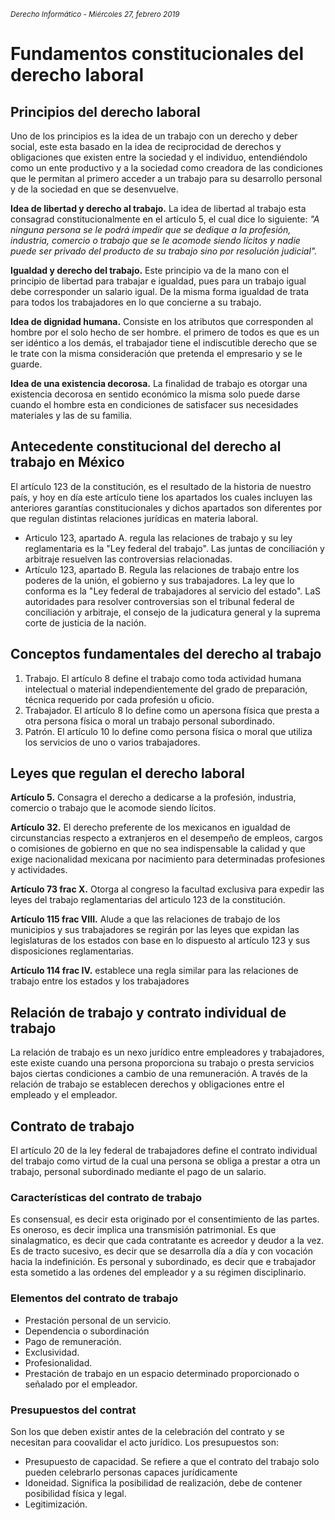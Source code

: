 <small>*Derecho Informático - Miércoles 27, febrero 2019*</small>

# Fundamentos constitucionales del derecho laboral

## Principios del derecho laboral

Uno de los principios es la idea de un trabajo con un derecho y deber social, este esta basado en la idea de reciprocidad de derechos y obligaciones que existen entre la sociedad y el individuo, entendiéndolo como un ente productivo y a la sociedad como creadora de las condiciones que le permitan al primero acceder a un trabajo para su desarrollo personal y de la sociedad en que se desenvuelve.

**Idea de libertad y derecho al trabajo.** La idea de libertad al trabajo esta consagrad constitucionalmente en el artículo 5, el cual dice lo siguiente:  *"A ninguna persona se le podrá impedir que se dedique a la profesión, industria, comercio o trabajo que se le acomode siendo lícitos y nadie puede ser privado del producto de su trabajo sino por resolución judicial".*

**Igualdad y derecho del trabajo.** Este principio va de la mano con el principio de libertad para trabajar e igualdad, pues para un trabajo igual debe corresponder un salario igual. De la misma forma igualdad de trata para todos los trabajadores en lo que concierne a su trabajo.

**Idea de dignidad humana.** Consiste en los atributos que corresponden al hombre por el solo hecho de ser hombre. el primero de todos es que es un ser idéntico a  los demás, el trabajador tiene el indiscutible derecho que se le trate con la misma consideración que pretenda el empresario y se le guarde. 

**Idea de una existencia decorosa.** La finalidad de trabajo es otorgar una existencia decorosa en sentido económico la misma solo puede darse cuando el hombre esta en condiciones de satisfacer sus necesidades materiales y las de su familia. 

## Antecedente constitucional del derecho al trabajo en México

El artículo 123 de la constitución, es el resultado de la historia de nuestro país, y hoy en día este artículo tiene los apartados los cuales incluyen las anteriores garantías constitucionales y dichos apartados son diferentes por que regulan distintas relaciones jurídicas en materia laboral. 

-  Articulo 123, apartado A. regula las relaciones de trabajo y su ley reglamentaria es la "Ley federal del trabajo". Las juntas de conciliación y arbitraje resuelven las controversias relacionadas.
-  Artículo 123, apartado B. Regula las relaciones de trabajo entre los poderes de la unión, el gobierno y sus trabajadores. La ley que lo conforma es la "Ley federal de trabajadores al servicio del estado". LaS autoridades para resolver controversias son el tribunal federal de conciliación y arbitraje, el consejo de la judicatura general y la suprema corte de justicia de la nación.

## Conceptos fundamentales del derecho al trabajo

1. Trabajo. El artículo 8 define el trabajo como toda actividad humana intelectual o material independientemente del grado de preparación, técnica requerido por cada profesión u oficio.
2. Trabajador. El artículo 8 lo define como un apersona física que presta a otra persona física o moral un trabajo personal subordinado.
3. Patrón. El artículo 10 lo define como persona física o moral que utiliza los servicios de uno o varios trabajadores.  

## Leyes que regulan el derecho laboral

**Artículo 5.** Consagra el derecho a dedicarse a la profesión, industria, comercio o trabajo que le acomode siendo lícitos.

**Artículo 32.** El derecho preferente de los mexicanos en igualdad de circunstancias respecto a extranjeros en el desempeño de empleos, cargos o comisiones de gobierno en que no sea indispensable la calidad y que exige nacionalidad mexicana por nacimiento para determinadas profesiones y actividades.

**Artículo 73 frac X.** Otorga al congreso la facultad exclusiva para expedir las leyes del trabajo reglamentarias del articulo 123 de la constitución.

**Artículo 115 frac VIII.** Alude  a que las relaciones de trabajo de los municipios y sus trabajadores se regirán por las leyes que expidan las legislaturas de los estados con base en lo dispuesto al artículo 123 y sus disposiciones reglamentarias.

**Artículo 114 frac IV.** establece una regla similar para las relaciones de trabajo entre los estados y los trabajadores

## Relación de trabajo y contrato individual de trabajo 

La relación de trabajo es un nexo jurídico entre empleadores y trabajadores, este existe cuando una persona proporciona su trabajo o presta servicios bajos ciertas condiciones a cambio de una remuneración. A través de la relación de trabajo se establecen derechos y obligaciones entre el empleado y el empleador.  



## Contrato de trabajo

El artículo 20 de la ley federal de trabajadores define el contrato individual del trabajo como virtud de la cual una persona se obliga a prestar a otra un trabajo, personal subordinado mediante el pago de un salario.  

### Características del contrato de trabajo 

Es consensual, es decir esta originado por el consentimiento de las partes. Es oneroso, es decir implica una transmisión patrimonial. Es que sinalagmatico, es decir que cada contratante es acreedor y deudor a la vez. Es de tracto sucesivo, es decir que se desarrolla día a día y con vocación hacia la indefinición. Es personal y subordinado, es decir que e trabajador esta sometido a las ordenes del empleador y a su régimen disciplinario.

### Elementos del contrato de trabajo

-  Prestación personal de un servicio. 
-  Dependencia o subordinación
-  Pago de remuneración.
-  Exclusividad.
-  Profesionalidad.
-  Prestación de trabajo en un espacio determinado proporcionado o señalado por el empleador.

### Presupuestos del contrat

Son los que deben existir antes de la celebración del contrato y se necesitan para coovalidar el acto jurídico. Los presupuestos son: 

-  Presupuesto de capacidad. Se refiere a que el contrato del trabajo solo pueden celebrarlo personas capaces jurídicamente
-  Idoneidad. Significa la posibilidad de realización, debe de contener posibilidad física y legal.
-  Legitimización. 

